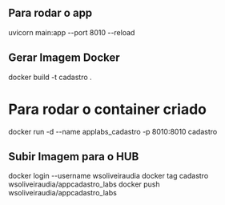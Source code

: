 ## Para rodar o app
uvicorn main:app --port 8010 --reload

## Gerar Imagem Docker
docker build -t cadastro .
# Para rodar o container criado
docker run -d --name applabs_cadastro -p 8010:8010 cadastro

## Subir Imagem para o HUB
docker login --username wsoliveiraudia
docker tag cadastro wsoliveiraudia/appcadastro_labs
docker push wsoliveiraudia/appcadastro_labs